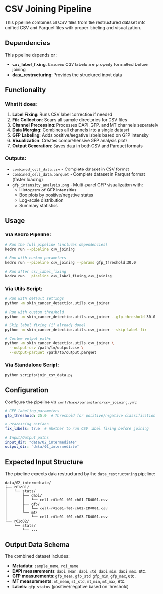 # CSV Joining Pipeline

This pipeline combines all CSV files from the restructured dataset into unified CSV and Parquet files with proper labeling and visualization.

## Dependencies

This pipeline depends on:
- **csv_label_fixing**: Ensures CSV labels are properly formatted before joining
- **data_restructuring**: Provides the structured input data

## Functionality

### What it does:
1. **Label Fixing**: Runs CSV label correction if needed
2. **File Collection**: Scans all sample directories for CSV files
3. **Channel Processing**: Processes DAPI, GFP, and MT channels separately
4. **Data Merging**: Combines all channels into a single dataset
5. **GFP Labeling**: Adds positive/negative labels based on GFP intensity
6. **Visualization**: Creates comprehensive GFP analysis plots
7. **Output Generation**: Saves data in both CSV and Parquet formats

### Outputs:
- `combined_cell_data.csv` - Complete dataset in CSV format
- `combined_cell_data.parquet` - Complete dataset in Parquet format (faster loading)
- `gfp_intensity_analysis.png` - Multi-panel GFP visualization with:
  - Histogram of GFP intensities
  - Box plots by positive/negative status
  - Log-scale distribution
  - Summary statistics

## Usage

### Via Kedro Pipeline:
```bash
# Run the full pipeline (includes dependencies)
kedro run --pipeline csv_joining

# Run with custom parameters
kedro run --pipeline csv_joining --params gfp_threshold:30.0

# Run after csv_label_fixing
kedro run --pipeline csv_label_fixing,csv_joining
```

### Via Utils Script:
```bash
# Run with default settings
python -m skin_cancer_detection.utils.csv_joiner

# Run with custom threshold
python -m skin_cancer_detection.utils.csv_joiner --gfp-threshold 30.0

# Skip label fixing (if already done)
python -m skin_cancer_detection.utils.csv_joiner --skip-label-fix

# Custom output paths
python -m skin_cancer_detection.utils.csv_joiner \
  --output-csv /path/to/output.csv \
  --output-parquet /path/to/output.parquet
```

### Via Standalone Script:
```bash
python scripts/join_csv_data.py
```

## Configuration

Configure the pipeline via `conf/base/parameters/csv_joining.yml`:

```yaml
# GFP labeling parameters
gfp_threshold: 25.0  # Threshold for positive/negative classification

# Processing options
fix_labels: true  # Whether to run CSV label fixing before joining

# Input/Output paths
input_dir: "data/02_intermediate"
output_dir: "data/02_intermediate"
```

## Expected Input Structure

The pipeline expects data restructured by the `data_restructuring` pipeline:

```
data/02_intermediate/
├── r01c01/
│   └── stats/
│       ├── dapi/
│       │   └── cell-r01c01-f01-ch01-ID0001.csv
│       ├── gfp/
│       │   └── cell-r01c01-f01-ch02-ID0001.csv
│       └── mt/
│           └── cell-r01c01-f01-ch03-ID0001.csv
└── r01c02/
    └── stats/
        └── ...
```

## Output Data Schema

The combined dataset includes:
- **Metadata**: `sample_name`, `roi_name`
- **DAPI measurements**: `dapi_mean`, `dapi_std`, `dapi_min`, `dapi_max`, etc.
- **GFP measurements**: `gfp_mean`, `gfp_std`, `gfp_min`, `gfp_max`, etc.
- **MT measurements**: `mt_mean`, `mt_std`, `mt_min`, `mt_max`, etc.
- **Labels**: `gfp_status` (positive/negative based on threshold)